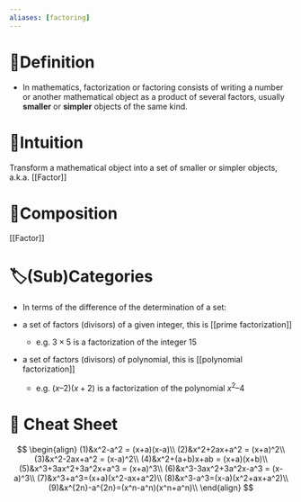 ```yaml
---
aliases: [factoring]
---
```


# 📝Definition
- In mathematics, factorization or factoring consists of writing a number or another mathematical object as a product of several factors, usually **smaller** or **simpler** objects of the same kind.

# 🧠Intuition
Transform a mathematical object into a set of smaller or simpler objects, a.k.a. [[Factor]]

# 🧪Composition
[[Factor]]

# 🏷(Sub)Categories
- In terms of the difference of the determination of a set:
- a set of factors (divisors) of a given integer, this is [[prime factorization]]
    - e.g. $3\times5$ is a factorization of the integer $15$
    
- a set of factors (divisors) of polynomial, this is [[polynomial factorization]]
    - e.g. $(x – 2)(x + 2)$ is a factorization of the polynomial $x^2 – 4$
    

# 🧾 Cheat Sheet
$$
\begin{align}
(1)&x^2-a^2 = (x+a)(x-a)\\
(2)&x^2+2ax+a^2 = (x+a)^2\\
(3)&x^2-2ax+a^2 = (x-a)^2\\
(4)&x^2+(a+b)x+ab = (x+a)(x+b)\\
(5)&x^3+3ax^2+3a^2x+a^3 = (x+a)^3\\
(6)&x^3-3ax^2+3a^2x-a^3 = (x-a)^3\\
(7)&x^3+a^3=(x+a)(x^2-ax+a^2)\\
(8)&x^3-a^3=(x-a)(x^2+ax+a^2)\\
(9)&x^{2n}-a^{2n}=(x^n-a^n)(x^n+a^n)\\
\end{align}
$$